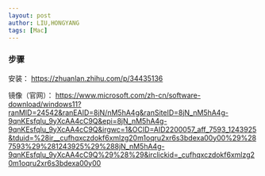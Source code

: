 ```yaml
---
layout: post
author: LIU,HONGYANG
tags: [Mac]
---
```


### 步骤

安装：
https://zhuanlan.zhihu.com/p/34435136

镜像（官网）：
https://www.microsoft.com/zh-cn/software-download/windows11?ranMID=24542&ranEAID=8jN/nM5hA4g&ranSiteID=8jN_nM5hA4g-9qnKEsfqIu_9yXcAA4cC9Q&epi=8jN_nM5hA4g-9qnKEsfqIu_9yXcAA4cC9Q&irgwc=1&OCID=AID2200057_aff_7593_1243925&tduid=%28ir__cufhqxczdokf6xmlzg20m1oqru2xr6s3bdexa00y00%29%287593%29%281243925%29%288jN_nM5hA4g-9qnKEsfqIu_9yXcAA4cC9Q%29%28%29&irclickid=_cufhqxczdokf6xmlzg20m1oqru2xr6s3bdexa00y00
